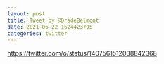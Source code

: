 ```yaml
--- 
layout: post 
title: Tweet by @DradeBelmont 
date: 2021-06-22 1624423795 
categories: twitter 
--- 
```

https://twitter.com/o/status/1407561512038842368
